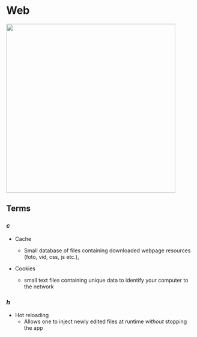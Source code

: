 # Web

<img src="/pix/xah-george-html.avif" style="width:450px;">

## Terms

### _c_

- Cache
	- Small database of files containing downloaded webpage resources (foto, vid, css, js etc.),

- Cookies
	- small text files containing unique data to identify your computer to the network

### _h_

- Hot reloading
	- Allows one to inject newly edited files at runtime *without* stopping the app 
